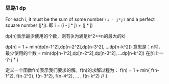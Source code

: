 ### 思路1 dp

For each i, it must be the sum of some number `(i - j*j)` and a perfect square number (j*j). 即 i = (i - j * j) + (j * j)

dp[n]表示最少使用的个数，则有(k为满足k^2<=n的最大的k)

dp[n] = 1 + min(dp[n-1^2],dp[n-2^2],dp[n-3^2], ...dp[n-k^2])
意思是：n时，最少使用的个数 = min(dp[n-1^2],dp[n-2^2],dp[n-3^2], ...dp[n-k^2]) 在加上一个 j * j


定义一个函数f(n)表示我们要求的解。f(n)的求解过程为：
f(n) = 1 + min{
  f(n-1^2), f(n-2^2), f(n-3^2), f(n-4^2), ... , f(n-k^2) //
}
